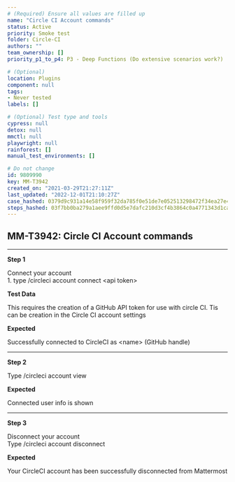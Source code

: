 ```yaml
---
# (Required) Ensure all values are filled up
name: "Circle CI Account commands"
status: Active
priority: Smoke test
folder: Circle-CI
authors: ""
team_ownership: []
priority_p1_to_p4: P3 - Deep Functions (Do extensive scenarios work?)

# (Optional)
location: Plugins
component: null
tags: 
- Never tested
labels: []

# (Optional) Test type and tools
cypress: null
detox: null
mmctl: null
playwright: null
rainforest: []
manual_test_environments: []

# Do not change
id: 9809990
key: MM-T3942
created_on: "2021-03-29T21:27:11Z"
last_updated: "2022-12-01T21:10:27Z"
case_hashed: 0379d9c931a14e58f959f32da785f0e51de7e052513298472f34ea27e432a4c23b0b21c74b7fad0b8734bbe69a3a685d
steps_hashed: 03f7bb0ba279a1aee9ffd0d5e7dafc210d3cf4b3864c0a4771343d1cacc8cfac34cc19a87b8f2aa68a92cbf8a7b75646
---
```


<!-- (Auto-generated) Based on frontmatter's "key" and "name" -->

## MM-T3942: Circle CI Account commands

---

**Step 1**

Connect your account\
1\. type /circleci account connect \<api token>

**Test Data**

This requires the creation of a GitHub API token for use with circle CI. Tis can be creation in the Circle CI account settings

**Expected**

Successfully connected to CircleCI as \<name> (GitHub handle)

---

**Step 2**

Type /circleci account view

**Expected**

Connected user info is shown

---

**Step 3**

Disconnect your account\
Type /circleci account disconnect

**Expected**

Your CircleCI account has been successfully disconnected from Mattermost
